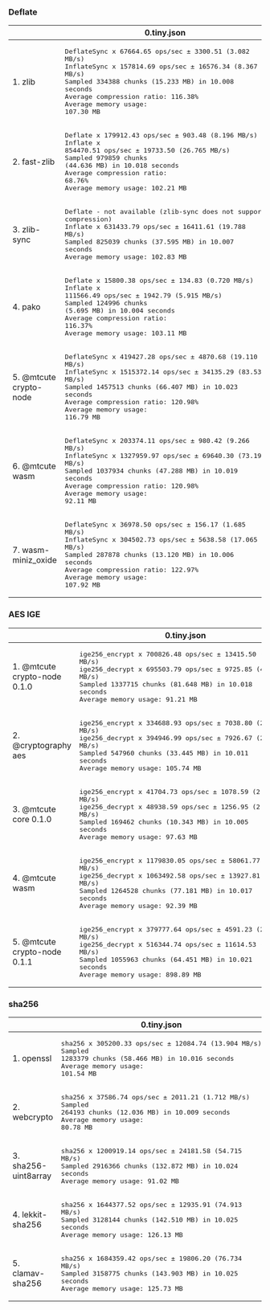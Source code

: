 ### Deflate
| | 0.tiny.json | 1.small.json | 2.medium.json | 3.large.json | 4.verylarge.json |
| --- | --- | --- | --- | --- | --- |
| 1. zlib | <pre>DeflateSync x 67664.65 ops/sec ± 3300.51 (3.082 MB/s)<br/>InflateSync x 157814.69 ops/sec ± 16576.34 (8.367 MB/s)<br/>Sampled 334388 chunks (15.233 MB) in 10.008 seconds<br/>Average compression ratio: 116.38%<br/>Average memory usage: 107.30 MB</pre> | <pre>DeflateSync x 36795.23 ops/sec ± 374.74 (15.477 MB/s)<br/>InflateSync x 128483.36 ops/sec ± 3170.76 (41.082 MB/s)<br/>Sampled 162380 chunks (68.302 MB) in 10.006 seconds<br/>Average compression ratio: 76.01%<br/>Average memory usage: 114.96 MB</pre> | <pre>DeflateSync x 3745.11 ops/sec ± 8.32 (46.504 MB/s)<br/>InflateSync x 20101.90 ops/sec ± 35.84 (163.809 MB/s)<br/>Sampled 13859 chunks (172.091 MB) in 10.006 seconds<br/>Average compression ratio: 65.63%<br/>Average memory usage: 86.37 MB</pre> | <pre>DeflateSync x 244.41 ops/sec ± 0.43 (16.952 MB/s)<br/>InflateSync x 3264.46 ops/sec ± 37.73 (147.022 MB/s)<br/>Sampled 1207 chunks (83.719 MB) in 10.063 seconds<br/>Average compression ratio: 64.93%<br/>Average memory usage: 95.21 MB</pre> | <pre>DeflateSync x 31.55 ops/sec ± 0.04 (16.399 MB/s)<br/>InflateSync x 485.64 ops/sec ± 2.89 (134.003 MB/s)<br/>Sampled 226 chunks (117.486 MB) in 10.248 seconds<br/>Average compression ratio: 53.08%<br/>Average memory usage: 102.41 MB</pre> | 
| 2. fast-zlib | <pre>Deflate x 179912.43 ops/sec ± 903.48 (8.196 MB/s)<br/>Inflate x 854470.51 ops/sec ± 19733.50 (26.765 MB/s)<br/>Sampled 979859 chunks (44.636 MB) in 10.018 seconds<br/>Average compression ratio: 68.76%<br/>Average memory usage: 102.21 MB</pre> | <pre>Deflate x 42460.08 ops/sec ± 163.82 (17.850 MB/s)<br/>Inflate x 232979.06 ops/sec ± 2177.00 (56.656 MB/s)<br/>Sampled 217411 chunks (91.400 MB) in 10.006 seconds<br/>Average compression ratio: 57.84%<br/>Average memory usage: 98.12 MB</pre> | <pre>Deflate x 2249.90 ops/sec ± 10.77 (27.919 MB/s)<br/>Inflate x 19697.14 ops/sec ± 160.63 (156.267 MB/s)<br/>Sampled 11175 chunks (138.668 MB) in 10.005 seconds<br/>Average compression ratio: 63.93%<br/>Average memory usage: 85.23 MB</pre> | <pre>Deflate x 216.79 ops/sec ± 0.45 (15.042 MB/s)<br/>Inflate x 3155.40 ops/sec ± 32.46 (142.272 MB/s)<br/>Sampled 1142 chunks (79.234 MB) in 10.034 seconds<br/>Average compression ratio: 64.99%<br/>Average memory usage: 103.18 MB</pre> | <pre>Deflate x 31.25 ops/sec ± 0.04 (16.250 MB/s)<br/>Inflate x 463.64 ops/sec ± 3.60 (127.883 MB/s)<br/>Sampled 220 chunks (114.385 MB) in 10.105 seconds<br/>Average compression ratio: 53.05%<br/>Average memory usage: 120.64 MB</pre> | 
| 3. zlib-sync | <pre>Deflate - not available (zlib-sync does not support compression)<br/>Inflate x 631433.79 ops/sec ± 16411.61 (19.788 MB/s)<br/>Sampled 825039 chunks (37.595 MB) in 10.007 seconds<br/>Average memory usage: 102.83 MB</pre> | <pre>Deflate - not available (zlib-sync does not support compression)<br/>Inflate x 194859.81 ops/sec ± 9266.44 (47.446 MB/s)<br/>Sampled 202504 chunks (85.208 MB) in 10.003 seconds<br/>Average memory usage: 89.21 MB</pre> | <pre>Deflate - not available (zlib-sync does not support compression)<br/>Inflate x 19294.00 ops/sec ± 54.15 (153.149 MB/s)<br/>Sampled 11152 chunks (138.444 MB) in 10.005 seconds<br/>Average memory usage: 84.34 MB</pre> | <pre>Deflate - not available (zlib-sync does not support compression)<br/>Inflate x 3527.60 ops/sec ± 13.69 (159.054 MB/s)<br/>Sampled 1139 chunks (79.028 MB) in 10.049 seconds<br/>Average memory usage: 102.20 MB</pre> | <pre>Deflate - not available (zlib-sync does not support compression)<br/>Inflate x 604.00 ops/sec ± 3.36 (166.547 MB/s)<br/>Sampled 229 chunks (119.048 MB) in 10.365 seconds<br/>Average memory usage: 107.27 MB</pre> | 
| 4. pako | <pre>Deflate x 15800.38 ops/sec ± 134.83 (0.720 MB/s)<br/>Inflate x 111566.49 ops/sec ± 1942.79 (5.915 MB/s)<br/>Sampled 124996 chunks (5.695 MB) in 10.004 seconds<br/>Average compression ratio: 116.37%<br/>Average memory usage: 103.11 MB</pre> | <pre>Deflate x 12150.17 ops/sec ± 63.27 (5.114 MB/s)<br/>Inflate x 61907.03 ops/sec ± 1813.27 (19.807 MB/s)<br/>Sampled 82149 chunks (34.575 MB) in 10.016 seconds<br/>Average compression ratio: 76.02%<br/>Average memory usage: 99.13 MB</pre> | <pre>Deflate x 2142.42 ops/sec ± 14.98 (26.602 MB/s)<br/>Inflate x 8547.97 ops/sec ± 211.00 (69.654 MB/s)<br/>Sampled 10055 chunks (124.850 MB) in 10.007 seconds<br/>Average compression ratio: 65.63%<br/>Average memory usage: 99.17 MB</pre> | <pre>Deflate x 156.80 ops/sec ± 1.30 (10.878 MB/s)<br/>Inflate x 1489.83 ops/sec ± 38.77 (67.116 MB/s)<br/>Sampled 913 chunks (63.341 MB) in 10.063 seconds<br/>Average compression ratio: 64.94%<br/>Average memory usage: 96.84 MB</pre> | <pre>Deflate x 20.72 ops/sec ± 0.17 (10.773 MB/s)<br/>Inflate x 228.57 ops/sec ± 0.98 (63.069 MB/s)<br/>Sampled 160 chunks (83.173 MB) in 10.292 seconds<br/>Average compression ratio: 53.08%<br/>Average memory usage: 112.95 MB</pre> | 
| 5. @mtcute crypto-node | <pre>DeflateSync x 419427.28 ops/sec ± 4870.68 (19.110 MB/s)<br/>InflateSync x 1515372.14 ops/sec ± 34135.29 (83.531 MB/s)<br/>Sampled 1457513 chunks (66.407 MB) in 10.023 seconds<br/>Average compression ratio: 120.98%<br/>Average memory usage: 116.79 MB</pre> | <pre>DeflateSync x 125877.83 ops/sec ± 1146.84 (52.921 MB/s)<br/>InflateSync x 276495.36 ops/sec ± 4366.77 (89.146 MB/s)<br/>Sampled 334094 chunks (140.459 MB) in 10.007 seconds<br/>Average compression ratio: 76.69%<br/>Average memory usage: 92.52 MB</pre> | <pre>DeflateSync x 15642.48 ops/sec ± 40.91 (194.354 MB/s)<br/>InflateSync x 35903.40 ops/sec ± 77.15 (298.156 MB/s)<br/>Sampled 20435 chunks (253.899 MB) in 10.004 seconds<br/>Average compression ratio: 66.84%<br/>Average memory usage: 86.11 MB</pre> | <pre>DeflateSync x 1944.86 ops/sec ± 3.42 (134.914 MB/s)<br/>InflateSync x 6381.84 ops/sec ± 8.17 (290.877 MB/s)<br/>Sampled 2186 chunks (151.642 MB) in 10.024 seconds<br/>Average compression ratio: 65.70%<br/>Average memory usage: 96.68 MB</pre> | <pre>DeflateSync x 371.79 ops/sec ± 0.27 (193.262 MB/s)<br/>InflateSync x 1191.16 ops/sec ± 1.92 (332.764 MB/s)<br/>Sampled 651 chunks (338.398 MB) in 10.031 seconds<br/>Average compression ratio: 53.74%<br/>Average memory usage: 106.45 MB</pre> | 
| 6. @mtcute wasm | <pre>DeflateSync x 203374.11 ops/sec ± 980.42 (9.266 MB/s)<br/>InflateSync x 1327959.97 ops/sec ± 69640.30 (73.198 MB/s)<br/>Sampled 1037934 chunks (47.288 MB) in 10.019 seconds<br/>Average compression ratio: 120.98%<br/>Average memory usage: 92.11 MB</pre> | <pre>DeflateSync x 52884.58 ops/sec ± 166.83 (22.235 MB/s)<br/>InflateSync x 214179.70 ops/sec ± 4803.37 (69.057 MB/s)<br/>Sampled 239142 chunks (100.544 MB) in 10.005 seconds<br/>Average compression ratio: 76.69%<br/>Average memory usage: 90.77 MB</pre> | <pre>DeflateSync x 7064.20 ops/sec ± 19.31 (87.654 MB/s)<br/>InflateSync x 25218.82 ops/sec ± 181.75 (209.110 MB/s)<br/>Sampled 17418 chunks (216.124 MB) in 10.004 seconds<br/>Average compression ratio: 66.83%<br/>Average memory usage: 87.00 MB</pre> | <pre>DeflateSync x 978.02 ops/sec ± 1.57 (67.853 MB/s)<br/>InflateSync x 4421.52 ops/sec ± 14.39 (201.557 MB/s)<br/>Sampled 1935 chunks (134.246 MB) in 10.029 seconds<br/>Average compression ratio: 65.71%<br/>Average memory usage: 99.19 MB</pre> | <pre>DeflateSync x 181.99 ops/sec ± 0.11 (94.594 MB/s)<br/>InflateSync x 736.31 ops/sec ± 1.26 (205.675 MB/s)<br/>Sampled 540 chunks (280.681 MB) in 10.074 seconds<br/>Average compression ratio: 53.74%<br/>Average memory usage: 103.78 MB</pre> |
| 7. wasm-miniz_oxide | <pre>DeflateSync x 36978.50 ops/sec ± 156.17 (1.685 MB/s)<br/>InflateSync x 304502.73 ops/sec ± 5638.58 (17.065 MB/s)<br/>Sampled 287878 chunks (13.120 MB) in 10.006 seconds<br/>Average compression ratio: 122.97%<br/>Average memory usage: 107.92 MB</pre> | <pre>DeflateSync x 29220.87 ops/sec ± 195.66 (12.282 MB/s)<br/>InflateSync x 101129.53 ops/sec ± 488.63 (32.967 MB/s)<br/>Sampled 153502 chunks (64.518 MB) in 10.005 seconds<br/>Average compression ratio: 77.56%<br/>Average memory usage: 108.04 MB</pre> | <pre>DeflateSync x 7276.46 ops/sec ± 15.12 (90.443 MB/s)<br/>InflateSync x 15100.98 ops/sec ± 53.22 (131.174 MB/s)<br/>Sampled 16600 chunks (206.329 MB) in 10.005 seconds<br/>Average compression ratio: 69.89%<br/>Average memory usage: 89.73 MB</pre> | <pre>DeflateSync x 1405.89 ops/sec ± 3.57 (97.526 MB/s)<br/>InflateSync x 2618.62 ops/sec ± 7.13 (122.463 MB/s)<br/>Sampled 1981 chunks (137.422 MB) in 10.022 seconds<br/>Average compression ratio: 67.42%<br/>Average memory usage: 102.03 MB</pre> | <pre>DeflateSync x 196.58 ops/sec ± 0.09 (102.198 MB/s)<br/>InflateSync x 352.79 ops/sec ± 0.47 (100.797 MB/s)<br/>Sampled 510 chunks (265.139 MB) in 10.090 seconds<br/>Average compression ratio: 54.96%<br/>Average memory usage: 101.34 MB</pre> | 

### AES IGE
| | 0.tiny.json | 1.small.json | 2.medium.json | 3.large.json | 4.verylarge.json |
| --- | --- | --- | --- | --- | --- |
| 1. @mtcute crypto-node 0.1.0 | <pre>ige256_encrypt x 700826.48 ops/sec ± 13415.50 (42.775 MB/s)<br/>ige256_decrypt x 695503.79 ops/sec ± 9725.85 (42.450 MB/s)<br/>Sampled 1337715 chunks (81.648 MB) in 10.018 seconds<br/>Average memory usage: 91.21 MB</pre> | <pre>ige256_encrypt x 296102.64 ops/sec ± 7861.22 (126.972 MB/s)<br/>ige256_decrypt x 299697.67 ops/sec ± 3785.74 (128.513 MB/s)<br/>Sampled 388488 chunks (166.588 MB) in 10.007 seconds<br/>Average memory usage: 91.45 MB</pre> | <pre>ige256_encrypt x 18209.01 ops/sec ± 38.28 (226.469 MB/s)<br/>ige256_decrypt x 18505.84 ops/sec ± 28.03 (230.161 MB/s)<br/>Sampled 19617 chunks (243.979 MB) in 10.004 seconds<br/>Average memory usage: 85.01 MB</pre> | <pre>ige256_encrypt x 3406.35 ops/sec ± 6.34 (236.378 MB/s)<br/>ige256_decrypt x 3431.47 ops/sec ± 3.16 (238.121 MB/s)<br/>Sampled 2211 chunks (153.429 MB) in 10.017 seconds<br/>Average memory usage: 87.28 MB</pre> | <pre>ige256_encrypt x 464.11 ops/sec ± 0.32 (241.262 MB/s)<br/>ige256_decrypt x 462.72 ops/sec ± 0.27 (240.539 MB/s)<br/>Sampled 621 chunks (322.818 MB) in 10.056 seconds<br/>Average memory usage: 99.93 MB</pre> | 
| 2. @cryptography aes | <pre>ige256_encrypt x 334688.93 ops/sec ± 7038.80 (20.428 MB/s)<br/>ige256_decrypt x 394946.99 ops/sec ± 7926.67 (24.106 MB/s)<br/>Sampled 547960 chunks (33.445 MB) in 10.011 seconds<br/>Average memory usage: 105.74 MB</pre> | <pre>ige256_encrypt x 65488.66 ops/sec ± 725.98 (28.061 MB/s)<br/>ige256_decrypt x 67136.46 ops/sec ± 798.21 (28.767 MB/s)<br/>Sampled 135367 chunks (58.003 MB) in 10.003 seconds<br/>Average memory usage: 89.26 MB</pre> | <pre>ige256_encrypt x 2452.58 ops/sec ± 44.37 (30.485 MB/s)<br/>ige256_decrypt x 2595.40 ops/sec ± 35.62 (32.261 MB/s)<br/>Sampled 5695 chunks (70.786 MB) in 10.010 seconds<br/>Average memory usage: 84.21 MB</pre> | <pre>ige256_encrypt x 837.45 ops/sec ± 5.30 (58.083 MB/s)<br/>ige256_decrypt x 828.16 ops/sec ± 3.18 (57.438 MB/s)<br/>Sampled 839 chunks (58.190 MB) in 10.075 seconds<br/>Average memory usage: 104.30 MB</pre> | <pre>ige256_encrypt x 124.70 ops/sec ± 0.23 (64.837 MB/s)<br/>ige256_decrypt x 100.80 ops/sec ± 2.15 (52.411 MB/s)<br/>Sampled 140 chunks (72.793 MB) in 10.142 seconds<br/>Average memory usage: 132.97 MB</pre> | 
| 3. @mtcute core 0.1.0 | <pre>ige256_encrypt x 41704.73 ops/sec ± 1078.59 (2.545 MB/s)<br/>ige256_decrypt x 48938.59 ops/sec ± 1256.95 (2.987 MB/s)<br/>Sampled 169462 chunks (10.343 MB) in 10.005 seconds<br/>Average memory usage: 97.63 MB</pre> | <pre>ige256_encrypt x 6943.54 ops/sec ± 134.47 (2.978 MB/s)<br/>ige256_decrypt x 7312.48 ops/sec ± 64.90 (3.136 MB/s)<br/>Sampled 30876 chunks (13.240 MB) in 10.007 seconds<br/>Average memory usage: 74.31 MB</pre> | <pre>ige256_encrypt x 251.03 ops/sec ± 3.77 (3.116 MB/s)<br/>ige256_decrypt x 252.63 ops/sec ± 5.18 (3.136 MB/s)<br/>Sampled 1165 chunks (14.458 MB) in 10.052 seconds<br/>Average memory usage: 64.23 MB</pre> | <pre>ige256_encrypt x 52.03 ops/sec ± 0.40 (3.611 MB/s)<br/>ige256_decrypt x 51.77 ops/sec ± 0.85 (3.593 MB/s)<br/>Sampled 231 chunks (16.034 MB) in 10.179 seconds<br/>Average memory usage: 116.04 MB</pre> | <pre>ige256_encrypt x 6.62 ops/sec ± 0.07 (3.441 MB/s)<br/>ige256_decrypt x 6.60 ops/sec ± 0.06 (3.432 MB/s)<br/>Sampled 32 chunks (16.640 MB) in 10.181 seconds<br/>Average memory usage: 160.96 MB</pre> | 
| 4. @mtcute wasm | <pre>ige256_encrypt x 1179830.05 ops/sec ± 58061.77 (72.011 MB/s)<br/>ige256_decrypt x 1063492.58 ops/sec ± 13927.81 (64.910 MB/s)<br/>Sampled 1264528 chunks (77.181 MB) in 10.017 seconds<br/>Average memory usage: 92.39 MB</pre> | <pre>ige256_encrypt x 257493.43 ops/sec ± 7360.35 (110.367 MB/s)<br/>ige256_decrypt x 265147.55 ops/sec ± 3877.77 (113.648 MB/s)<br/>Sampled 225910 chunks (96.829 MB) in 10.004 seconds<br/>Average memory usage: 102.12 MB</pre> | <pre>ige256_encrypt x 12110.60 ops/sec ± 38.23 (150.471 MB/s)<br/>ige256_decrypt x 12198.47 ops/sec ± 34.24 (151.562 MB/s)<br/>Sampled 9153 chunks (113.722 MB) in 10.006 seconds<br/>Average memory usage: 85.88 MB</pre> | <pre>ige256_encrypt x 2109.72 ops/sec ± 21.78 (146.371 MB/s)<br/>ige256_decrypt x 2263.89 ops/sec ± 2.63 (157.067 MB/s)<br/>Sampled 929 chunks (64.453 MB) in 10.031 seconds<br/>Average memory usage: 108.22 MB</pre> | <pre>ige256_encrypt x 291.34 ops/sec ± 2.38 (151.504 MB/s)<br/>ige256_decrypt x 297.29 ops/sec ± 2.79 (154.597 MB/s)<br/>Sampled 161 chunks (83.722 MB) in 10.151 seconds<br/>Average memory usage: 91.63 MB</pre> | 
| 5. @mtcute crypto-node 0.1.1 | <pre>ige256_encrypt x 379777.64 ops/sec ± 4591.23 (23.180 MB/s)<br/>ige256_decrypt x 516344.74 ops/sec ± 11614.53 (31.515 MB/s)<br/>Sampled 1055963 chunks (64.451 MB) in 10.021 seconds<br/>Average memory usage: 898.89 MB</pre> | <pre>ige256_encrypt x 283423.59 ops/sec ± 5732.87 (121.525 MB/s)<br/>ige256_decrypt x 371165.42 ops/sec ± 2080.81 (159.146 MB/s)<br/>Sampled 380753 chunks (163.255 MB) in 10.007 seconds<br/>Average memory usage: 392.43 MB</pre> | <pre>ige256_encrypt x 36109.74 ops/sec ± 342.34 (448.613 MB/s)<br/>ige256_decrypt x 39318.52 ops/sec ± 168.93 (488.478 MB/s)<br/>Sampled 21924 chunks (272.375 MB) in 10.004 seconds<br/>Average memory usage: 103.98 MB</pre> | <pre>ige256_encrypt x 7309.13 ops/sec ± 31.65 (507.146 MB/s)<br/>ige256_decrypt x 7685.10 ops/sec ± 20.28 (533.233 MB/s)<br/>Sampled 2394 chunks (166.108 MB) in 10.027 seconds<br/>Average memory usage: 92.23 MB</pre> | <pre>ige256_encrypt x 1054.26 ops/sec ± 1.52 (548.070 MB/s)<br/>ige256_decrypt x 1052.45 ops/sec ± 2.11 (547.129 MB/s)<br/>Sampled 725 chunks (376.901 MB) in 10.061 seconds<br/>Average memory usage: 100.91 MB</pre> | 

### sha256
| | 0.tiny.json | 1.small.json | 2.medium.json | 3.large.json | 4.verylarge.json |
| --- | --- | --- | --- | --- | --- |
| 1. openssl | <pre>sha256 x 305200.33 ops/sec ± 12084.74 (13.904 MB/s)<br/>Sampled 1283379 chunks (58.466 MB) in 10.016 seconds<br/>Average memory usage: 101.54 MB</pre> | <pre>sha256 x 233987.33 ops/sec ± 3543.79 (98.430 MB/s)<br/>Sampled 417060 chunks (175.442 MB) in 10.005 seconds<br/>Average memory usage: 100.01 MB</pre> | <pre>sha256 x 61425.41 ops/sec ± 508.61 (762.979 MB/s)<br/>Sampled 24540 chunks (304.816 MB) in 10.003 seconds<br/>Average memory usage: 83.39 MB</pre> | <pre>sha256 x 15957.82 ops/sec ± 156.33 (1107.091 MB/s)<br/>Sampled 2532 chunks (175.660 MB) in 10.017 seconds<br/>Average memory usage: 84.53 MB</pre> | <pre>sha256 x 3329.79 ops/sec ± 5.33 (1731.046 MB/s)<br/>Sampled 890 chunks (462.681 MB) in 10.076 seconds<br/>Average memory usage: 93.62 MB</pre> | 
| 2. webcrypto | <pre>sha256 x 37586.74 ops/sec ± 2011.21 (1.712 MB/s)<br/>Sampled 264193 chunks (12.036 MB) in 10.009 seconds<br/>Average memory usage: 80.78 MB</pre> | <pre>sha256 x 35820.01 ops/sec ± 1481.95 (15.064 MB/s)<br/>Sampled 185178 chunks (77.876 MB) in 10.007 seconds<br/>Average memory usage: 80.43 MB</pre> | <pre>sha256 x 9578.16 ops/sec ± 752.31 (118.908 MB/s)<br/>Sampled 20044 chunks (248.836 MB) in 10.005 seconds<br/>Average memory usage: 67.33 MB</pre> | <pre>sha256 x 3830.20 ops/sec ± 65.94 (265.788 MB/s)<br/>Sampled 2458 chunks (170.568 MB) in 10.020 seconds<br/>Average memory usage: 86.35 MB</pre> | <pre>sha256 x 1063.28 ops/sec ± 5.99 (552.742 MB/s)<br/>Sampled 864 chunks (449.147 MB) in 10.049 seconds<br/>Average memory usage: 77.35 MB</pre> | 
| 3. sha256-uint8array | <pre>sha256 x 1200919.14 ops/sec ± 24181.58 (54.715 MB/s)<br/>Sampled 2916366 chunks (132.872 MB) in 10.024 seconds<br/>Average memory usage: 91.02 MB</pre> | <pre>sha256 x 345144.60 ops/sec ± 2626.29 (145.150 MB/s)<br/>Sampled 531231 chunks (223.409 MB) in 10.007 seconds<br/>Average memory usage: 89.96 MB</pre> | <pre>sha256 x 15714.94 ops/sec ± 33.51 (195.307 MB/s)<br/>Sampled 21934 chunks (272.596 MB) in 10.003 seconds<br/>Average memory usage: 85.73 MB</pre> | <pre>sha256 x 2969.59 ops/sec ± 17.64 (206.037 MB/s)<br/>Sampled 2348 chunks (162.909 MB) in 10.020 seconds<br/>Average memory usage: 86.22 MB</pre> | <pre>sha256 x 405.87 ops/sec ± 0.26 (210.980 MB/s)<br/>Sampled 747 chunks (388.304 MB) in 10.087 seconds<br/>Average memory usage: 93.36 MB</pre> | 
| 4. lekkit-sha256 | <pre>sha256 x 1644377.52 ops/sec ± 12935.91 (74.913 MB/s)<br/>Sampled 3128144 chunks (142.510 MB) in 10.025 seconds<br/>Average memory usage: 126.13 MB</pre> | <pre>sha256 x 388633.25 ops/sec ± 4911.88 (163.438 MB/s)<br/>Sampled 541191 chunks (227.597 MB) in 10.007 seconds<br/>Average memory usage: 89.23 MB</pre> | <pre>sha256 x 16390.89 ops/sec ± 22.69 (203.467 MB/s)<br/>Sampled 22152 chunks (274.983 MB) in 10.004 seconds<br/>Average memory usage: 84.97 MB</pre> | <pre>sha256 x 3021.78 ops/sec ± 10.48 (209.607 MB/s)<br/>Sampled 2317 chunks (160.720 MB) in 10.024 seconds<br/>Average memory usage: 85.89 MB</pre> | <pre>sha256 x 411.97 ops/sec ± 1.53 (214.159 MB/s)<br/>Sampled 746 chunks (387.802 MB) in 10.075 seconds<br/>Average memory usage: 95.39 MB</pre> | 
| 5. clamav-sha256 | <pre>sha256 x 1684359.42 ops/sec ± 19806.20 (76.734 MB/s)<br/>Sampled 3158775 chunks (143.903 MB) in 10.025 seconds<br/>Average memory usage: 125.73 MB</pre> | <pre>sha256 x 439079.57 ops/sec ± 6368.84 (184.695 MB/s)<br/>Sampled 560375 chunks (235.716 MB) in 10.007 seconds<br/>Average memory usage: 89.07 MB</pre> | <pre>sha256 x 18193.79 ops/sec ± 26.88 (225.943 MB/s)<br/>Sampled 22532 chunks (279.817 MB) in 10.003 seconds<br/>Average memory usage: 84.27 MB</pre> | <pre>sha256 x 3326.73 ops/sec ± 7.70 (230.767 MB/s)<br/>Sampled 2332 chunks (161.765 MB) in 10.020 seconds<br/>Average memory usage: 85.76 MB</pre> | <pre>sha256 x 455.79 ops/sec ± 0.27 (236.922 MB/s)<br/>Sampled 760 chunks (395.051 MB) in 10.042 seconds<br/>Average memory usage: 95.62 MB</pre> |